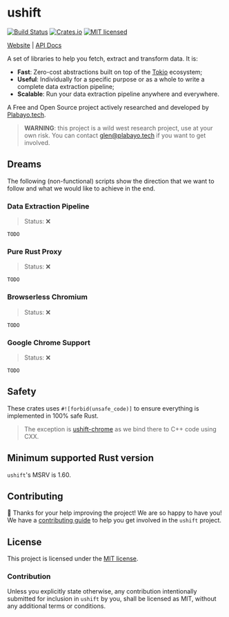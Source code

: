 # ushift

[![Build Status][build-status]][build-url]
[![Crates.io][crates-badge]][crates-url]
[![MIT licensed][mit-badge]][mit-url]

[crates-badge]: https://img.shields.io/crates/v/ushift.svg
[crates-url]: https://crates.io/crates/ushift
[mit-badge]: https://img.shields.io/badge/license-MIT-blue.svg
[mit-url]: https://github.com/plabayo/ushift/blob/main/LICENSE
[build-status]: https://github.com/plabayo/ushift/actions/workflows/CI.yml/badge.svg?branch=main
[build-url]: https://github.com/plabayo/ushift/actions/workflows/CI.yml

[Website](https://ushift.dev) |
[API Docs](https://docs.rs/ushift)

A set of libraries to help you fetch, extract and transform data. It is:

* **Fast**: Zero-cost abstractions built on top of the [Tokio](https://github.com/tokio-rs/tokio/) ecosystem;
* **Useful**: Individually for a specific purpose or as a whole to write a complete data extraction pipeline;
* **Scalable**: Run your data extraction pipeline anywhere and everywhere.

A Free and Open Source project actively researched and developed by [Plabayo.tech](https://www.plabayo.tech/).

> **WARNING**: this project is a wild west research project, use at your own risk.
> You can contact [glen@plabayo.tech](mailto:glen@plabayo.tech) if you want to get involved.

## Dreams

The following (non-functional) scripts show the direction that we want to follow
and what we would like to achieve in the end.

### Data Extraction Pipeline

> Status: ❌

```
TODO
```

### Pure Rust Proxy

> Status: ❌

```
TODO
```

### Browserless Chromium

> Status: ❌

```
TODO
```

### Google Chrome Support

> Status: ❌

```
TODO
```

## Safety

These crates uses `#![forbid(unsafe_code)]` to ensure everything is implemented in
100% safe Rust.

> The exception is [ushift-chrome](ushift-chrome) as we bind there to C++ code using CXX.

## Minimum supported Rust version

`ushift`'s MSRV is 1.60.

## Contributing

:balloon: Thanks for your help improving the project! We are so happy to have
you! We have a [contributing guide][contributing] to help you get involved in the
`ushift` project.

## License

This project is licensed under the [MIT license][license].

### Contribution

Unless you explicitly state otherwise, any contribution intentionally submitted
for inclusion in `ushift` by you, shall be licensed as MIT, without any
additional terms or conditions.

[contributing]: https://github.com/plabayo/ushift/blob/main/CONTRIBUTING.md
[license]: https://github.com/plabayo/ushift/blob/main/ushift/LICENSE
